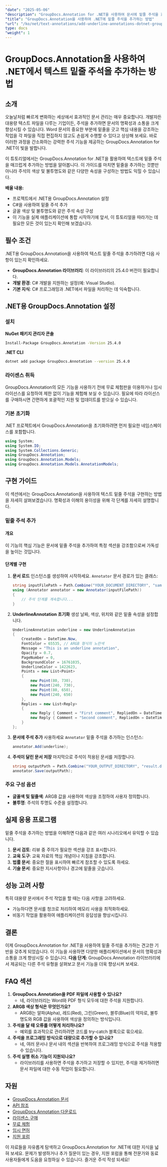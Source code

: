 ```yaml
---
"date": "2025-05-06"
"description": "GroupDocs.Annotation for .NET을 사용하여 문서에 밑줄 주석을 효율적으로 추가하는 방법을 알아보세요. 문서의 명확성을 높이고 소통을 더욱 쉽게 만들어 보세요."
"title": "GroupDocs.Annotation을 사용하여 .NET에 밑줄 주석을 추가하는 방법"
"url": "/ko/net/text-annotations/add-underline-annotations-dotnet-groupdocs/"
type: docs
"weight": 1
---
```


# GroupDocs.Annotation을 사용하여 .NET에서 텍스트 밑줄 주석을 추가하는 방법
## 소개
오늘날처럼 빠르게 변화하는 세상에서 효과적인 문서 관리는 매우 중요합니다. 개발자든 대용량 텍스트 파일을 다루는 기업이든, 주석을 추가하면 문서의 명확성과 소통을 크게 향상시킬 수 있습니다. Word 문서의 중요한 부분에 밑줄을 긋고 핵심 내용을 강조하는 작업을 각 파일을 직접 편집하지 않고도 손쉽게 수행할 수 있다고 상상해 보세요. 바로 이러한 과정을 간소화하는 강력한 주석 기능을 제공하는 GroupDocs.Annotation for .NET이 빛을 발합니다.

이 튜토리얼에서는 GroupDocs.Annotation for .NET을 활용하여 텍스트에 밑줄 주석을 매끄럽게 추가하는 방법을 알아봅니다. 이 가이드를 마치면 밑줄을 추가하는 것뿐만 아니라 주석의 색상 및 불투명도와 같은 다양한 속성을 구성하는 방법도 익힐 수 있습니다.

**배울 내용:**
- 프로젝트에서 .NET용 GroupDocs.Annotation 설정
- C#을 사용하여 밑줄 주석 추가
- 글꼴 색상 및 불투명도와 같은 주석 속성 구성
- 이 기능을 실제 애플리케이션에 통합
시작하기에 앞서, 이 튜토리얼을 따라가는 데 필요한 모든 것이 있는지 확인해 보겠습니다.
## 필수 조건
.NET용 GroupDocs.Annotation을 사용하여 텍스트 밑줄 주석을 추가하려면 다음 사항이 있는지 확인하세요.
- **GroupDocs.Annotation 라이브러리**: 이 라이브러리의 25.4.0 버전이 필요합니다.
- **개발 환경**: C# 개발을 지원하는 설정(예: Visual Studio).
- **기본 지식**: C# 프로그래밍과 .NET에서 파일을 처리하는 데 익숙합니다.
## .NET용 GroupDocs.Annotation 설정
### 설치
**NuGet 패키지 관리자 콘솔**
```bash
Install-Package GroupDocs.Annotation -Version 25.4.0
```
**.NET CLI**
```bash
dotnet add package GroupDocs.Annotation --version 25.4.0
```
### 라이센스 취득
GroupDocs.Annotation의 모든 기능을 사용하기 전에 무료 체험판을 이용하거나 임시 라이선스를 요청하여 제한 없이 기능을 체험해 보실 수 있습니다. 필요에 따라 라이선스를 구매하시면 간편하게 포괄적인 지원 및 업데이트를 받으실 수 있습니다.
### 기본 초기화
.NET 프로젝트에서 GroupDocs.Annotation을 초기화하려면 먼저 필요한 네임스페이스를 포함합니다.
```csharp
using System;
using System.IO;
using System.Collections.Generic;
using GroupDocs.Annotation;
using GroupDocs.Annotation.Models;
using GroupDocs.Annotation.Models.AnnotationModels;
```
## 구현 가이드
이 섹션에서는 GroupDocs.Annotation을 사용하여 텍스트 밑줄 주석을 구현하는 방법을 자세히 살펴보겠습니다. 명확성과 이해의 용이성을 위해 각 단계를 자세히 설명합니다.
### 밑줄 주석 추가
#### 개요
이 기능의 핵심 기능은 문서에 밑줄 주석을 추가하여 특정 섹션을 강조함으로써 가독성을 높이는 것입니다.
#### 단계별 구현
1. **문서 로드**
   인스턴스를 생성하여 시작하세요. `Annotator` 문서 경로가 있는 클래스:
   ```csharp
   string inputFilePath = Path.Combine("YOUR_DOCUMENT_DIRECTORY", "sample.docx");
   using (Annotator annotator = new Annotator(inputFilePath))
   {
       // 주석 단계를 계속합니다...
   }
   ```
2. **UnderlineAnnotation 초기화**
   생성 날짜, 색상, 위치와 같은 밑줄 속성을 설정합니다.
   ```csharp
   UnderlineAnnotation underline = new UnderlineAnnotation
   {
       CreatedOn = DateTime.Now,
       FontColor = 65535, // ARGB 형식의 노란색
       Message = "This is an underline annotation",
       Opacity = 0.7,
       PageNumber = 0,
       BackgroundColor = 16761035,
       UnderlineColor = 1422623, 
       Points = new List<Point>
       {
           new Point(80, 730),
           new Point(240, 730),
           new Point(80, 650),
           new Point(240, 650)
       },
       Replies = new List<Reply>
       {
           new Reply { Comment = "First comment", RepliedOn = DateTime.Now },
           new Reply { Comment = "Second comment", RepliedOn = DateTime.Now }
       }
   };
   ```
3. **문서에 주석 추가**
   사용하세요 `Annotator` 밑줄 주석을 추가하는 인스턴스:
   ```csharp
   annotator.Add(underline);
   ```
4. **주석이 달린 문서 저장**
   마지막으로 주석이 적용된 문서를 저장합니다.
   ```csharp
   string outputPath = Path.Combine("YOUR_OUTPUT_DIRECTORY", "result.docx");
   annotator.Save(outputPath);
   ```
### 주요 구성 옵션
- **글꼴색 및 밑줄색**: ARGB 값을 사용하여 색상을 조정하여 사용자 정의합니다.
- **불투명**: 주석의 투명도 수준을 설정합니다.
## 실제 응용 프로그램
밑줄 주석을 추가하는 방법을 이해하면 다음과 같은 여러 시나리오에서 유익할 수 있습니다.
1. **문서 검토**: 리뷰 중 주의가 필요한 섹션을 강조 표시합니다.
2. **교육 도구**: 교육 자료의 핵심 개념이나 지침을 강조합니다.
3. **법률 문서**: 중요한 절을 표시하여 빠르게 참조할 수 있도록 하세요.
4. **기술 문서**: 중요한 지시사항이나 경고에 밑줄을 긋습니다.
## 성능 고려 사항
특히 대용량 문서에서 주석 작업을 할 때는 다음 사항을 고려하세요.
- 가능하다면 문서를 청크로 처리하여 메모리 사용을 최적화하세요.
- 비동기 작업을 활용하여 애플리케이션의 응답성을 향상시킵니다.
## 결론
이제 GroupDocs.Annotation for .NET을 사용하여 밑줄 주석을 추가하는 견고한 기반을 갖추게 되었습니다. 이 기능을 사용하면 다양한 애플리케이션에서 문서의 명확성과 소통을 크게 향상시킬 수 있습니다. 
**다음 단계:**
GroupDocs.Annotation 라이브러리에서 제공되는 다른 주석 유형을 살펴보고 문서 기능을 더욱 향상시켜 보세요.
## FAQ 섹션
1. **GroupDocs.Annotation을 PDF 파일에 사용할 수 있나요?**
   - 네, 라이브러리는 Word와 PDF 형식 모두에 대한 주석을 지원합니다.
2. **ARGB 색상 형식은 무엇인가요?**
   - ARGB는 알파(Alpha), 레드(Red), 그린(Green), 블루(Blue)의 약자로, 불투명도와 RGB 값을 사용하여 색상을 정의하는 방식입니다.
3. **주석을 달 때 오류를 어떻게 처리하나요?**
   - 예외를 효과적으로 관리하려면 코드를 try-catch 블록으로 묶으세요.
4. **주석을 프로그래밍 방식으로 대량으로 추가할 수 있나요?**
   - 네, 여러 문서나 문서 내의 섹션을 반복하여 프로그래밍 방식으로 주석을 적용할 수 있습니다.
5. **주석 실행 취소 기능이 지원되나요?**
   - 라이브러리를 사용하면 주석을 추가하고 저장할 수 있지만, 주석을 제거하려면 문서 파일에 대한 수동 작업이 필요합니다.
## 자원
- [GroupDocs.Annotation 문서](https://docs.groupdocs.com/annotation/net/)
- [API 참조](https://reference.groupdocs.com/annotation/net/)
- [GroupDocs.Annotation 다운로드](https://releases.groupdocs.com/annotation/net/)
- [라이센스 구매](https://purchase.groupdocs.com/buy)
- [무료 체험](https://releases.groupdocs.com/annotation/net/)
- [임시 면허](https://purchase.groupdocs.com/temporary-license/)
- [지원 포럼](https://forum.groupdocs.com/c/annotation/) 

이 자료들을 자유롭게 탐색하고 GroupDocs.Annotation for .NET에 대한 지식을 넓혀 보세요. 문제가 발생하거나 추가 질문이 있는 경우, 지원 포럼을 통해 전문가와 동료 사용자들에게 도움을 요청하실 수 있습니다. 즐거운 주석 작성 되세요!